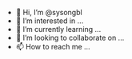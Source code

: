 - 👋 Hi, I’m @sysongbl
- 👀 I’m interested in ...
- 🌱 I’m currently learning ...
- 💞️ I’m looking to collaborate on ...
- 📫 How to reach me ...

<!---
sysongbl/sysongbl is a ✨ special ✨ repository because its `README.md` (this file) appears on your GitHub profile.
You can click the Preview link to take a look at your changes.
--->
